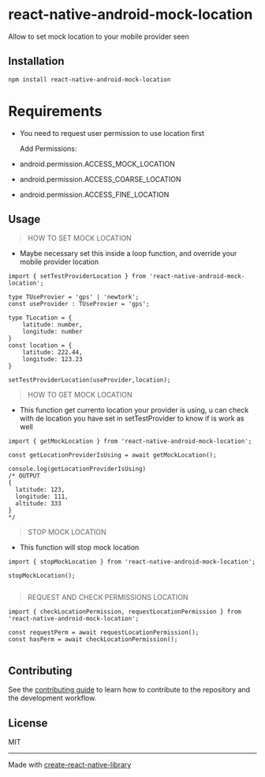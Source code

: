 # react-native-android-mock-location

Allow to set mock location to your mobile provider seen

## Installation

```sh
npm install react-native-android-mock-location
```
# Requirements

- You need to request user permission to use location first

    Add Permissions:
- android.permission.ACCESS_MOCK_LOCATION
- android.permission.ACCESS_COARSE_LOCATION
- android.permission.ACCESS_FINE_LOCATION

## Usage

> HOW TO SET MOCK LOCATION
-  Maybe necessary set this inside a loop function, and override your mobile provider location

```tsx
import { setTestProviderLocation } from 'react-native-android-mock-location';

type TUseProvier = 'gps' | 'newtork';
const useProvider : TUseProvier = 'gps';

type TLocation = {
    latitude: number,
    longitude: number
}
const location = {
    latitude: 222.44,
    longitude: 123.23
}

setTestProviderLocation(useProvider,location);
```

> HOW TO GET MOCK LOCATION
-  This function get currento location your provider is using, u can check with de location you have set in setTestProvider to know if is work as well

```tsx
import { getMockLocation } from 'react-native-android-mock-location';

const getLocationProviderIsUsing = await getMockLocation();

console.log(getLocationProviderIsUsing)
/* OUTPUT
{
  latitude: 123,
  longitude: 111,
  altitude: 333
} 
*/
```

> STOP MOCK LOCATION
-  This function will stop mock location

```tsx
import { stopMockLocation } from 'react-native-android-mock-location';

stopMockLocation();
 
```

> REQUEST AND CHECK PERMISSIONS LOCATION

```tsx
import { checkLocationPermission, requestLocationPermission } from 'react-native-android-mock-location';

const requestPerm = await requestLocationPermission();
const hasPerm = await checkLocationPermission();
 
```

## Contributing

See the [contributing guide](CONTRIBUTING.md) to learn how to contribute to the repository and the development workflow.

## License

MIT

---

Made with [create-react-native-library](https://github.com/callstack/react-native-builder-bob)
